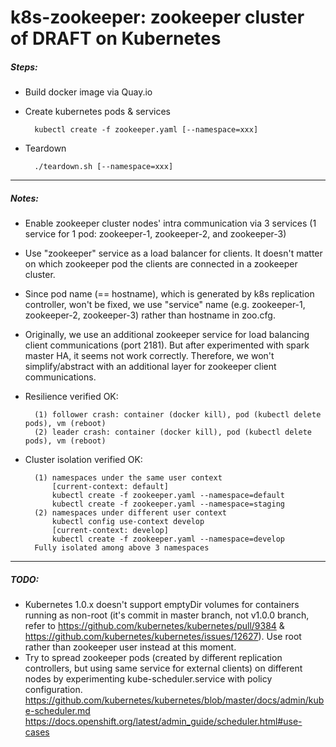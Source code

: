 # k8s-zookeeper: zookeeper cluster of DRAFT on Kubernetes
##### Steps:
* Build docker image via Quay.io
* Create kubernetes pods & services

        kubectl create -f zookeeper.yaml [--namespace=xxx]
* Teardown

        ./teardown.sh [--namespace=xxx]

-----
##### Notes:
* Enable zookeeper cluster nodes' intra communication via 3 services (1 service for 1 pod: zookeeper-1, zookeeper-2, and zookeeper-3)
* Use "zookeeper" service as a load balancer for clients. It doesn't matter on which zookeeper pod the clients are connected in a zookeeper cluster.
* Since pod name (== hostname), which is generated by k8s replication controller, won't be fixed, we use "service" name (e.g. zookeeper-1, zookeeper-2, zookeeper-3) rather than hostname in zoo.cfg.   
* Originally, we use an additional zookeeper service for load balancing client communications (port 2181). But after experimented with spark master HA, it seems not work correctly. Therefore, we won't simplify/abstract with an additional layer for zookeeper client communications.  
* Resilience verified OK: 
        
        (1) follower crash: container (docker kill), pod (kubectl delete pods), vm (reboot) 
        (2) leader crash: container (docker kill), pod (kubectl delete pods), vm (reboot)
* Cluster isolation verified OK:
 
        (1) namespaces under the same user context 
            [current-context: default]
            kubectl create -f zookeeper.yaml --namespace=default
            kubectl create -f zookeeper.yaml --namespace=staging
        (2) namespaces under different user context 
            kubectl config use-context develop
            [current-context: develop]
            kubectl create -f zookeeper.yaml --namespace=develop
        Fully isolated among above 3 namespaces

-----
##### TODO:
* Kubernetes 1.0.x doesn't support emptyDir volumes for containers running as non-root (it's commit in master branch, not v1.0.0 branch, refer to https://github.com/kubernetes/kubernetes/pull/9384 & https://github.com/kubernetes/kubernetes/issues/12627). Use root rather than zookeeper user instead at this moment.
* Try to spread zookeeper pods (created by different replication controllers, but using same service for external clients) on different nodes by experimenting kube-scheduler.service with policy configuration.
    https://github.com/kubernetes/kubernetes/blob/master/docs/admin/kube-scheduler.md
    https://docs.openshift.org/latest/admin_guide/scheduler.html#use-cases 
